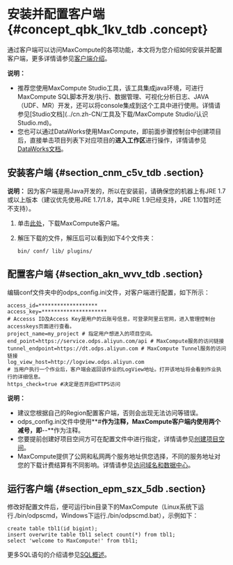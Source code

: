 # 安装并配置客户端 {#concept_qbk_1kv_tdb .concept}

通过客户端可以访问MaxCompute的各项功能，本文将为您介绍如何安装并配置客户端，更多详情请参见[客户端介绍](../cn.zh-CN/工具及下载/客户端.md)。

**说明：** 

-   推荐您使用MaxCompute Studio工具，该工具集成java环境，可进行MaxCompute SQL脚本开发/执行、数据管理、可视化分析日志、JAVA（UDF、MR）开发，还可以将console集成到这个工具中进行使用。详情请参见[Studio文档](../cn.zh-CN/工具及下载/MaxCompute Studio/认识 Studio.md)。
-   您也可以通过DataWorks使用MaxCompute，即前面步骤控制台中创建项目后，直接单击项目列表下对应项目的**进入工作区**进行操作，详情请参见[DataWorks文档](https://help.aliyun.com/product/30254.html)。

## 安装客户端 {#section_cnm_c5v_tdb .section}

**说明：** 因为客户端是用Java开发的，所以在安装前，请确保您的机器上有JRE 1.7或以上版本（建议优先使用JRE 1.7/1.8，其中JRE 1.9已经支持，JRE 1.10暂时还不支持）。

1.  单击[此处](http://repo.aliyun.com/odpscmd/)，下载MaxCompute客户端。
2.  解压下载的文件，解压后可以看到如下4个文件夹：

    ```
    bin/ conf/ lib/ plugins/
    ```


## 配置客户端 {#section_akn_wvv_tdb .section}

编辑conf文件夹中的odps\_config.ini文件，对客户端进行配置，如下所示：

```
access_id=*******************
access_key=********************* 
# Accesss ID及Access Key是用户的云账号信息，可登录阿里云官网，进入管理控制台accesskeys页面进行查看。
project_name=my_project # 指定用户想进入的项目空间。
end_point=https://service.odps.aliyun.com/api # MaxCompute服务的访问链接
tunnel_endpoint=https://dt.odps.aliyun.com # MaxCompute Tunnel服务的访问链接
log_view_host=http://logview.odps.aliyun.com 
# 当用户执行一个作业后，客户端会返回该作业的LogView地址。打开该地址将会看到作业执行的详细信息。
https_check=true #决定是否开启HTTPS访问
```

**说明：** 

-   建议您根据自己的Region配置客户端，否则会出现无法访问等错误。
-   odps\_config.ini文件中使用**\#**作为注释，MaxCompute客户端内使用两个减号，即**--**作为注释。
-   您要提前创建好项目空间方可在配置文件中进行指定，详情请参见[创建项目空间](cn.zh-CN/准备工作/创建项目.md)。
-   MaxCompute提供了公网和私网两个服务地址供您选择，不同的服务地址对您的下载计费结算有不同影响。详情请参见[访问域名和数据中心](cn.zh-CN/准备工作/访问域名和数据中心.md)。

## 运行客户端 {#section_epm_szx_5db .section}

修改好配置文件后，便可运行bin目录下的MaxCompute（Linux系统下运行./bin/odpscmd，Windows下运行./bin/odpscmd.bat），示例如下：

```
create table tbl1(id bigint);
insert overwrite table tbl1 select count(*) from tbl1;
select 'welcome to MaxCompute!' from tbl1;
```

更多SQL语句的介绍请参见[SQL概述](../cn.zh-CN/用户指南/SQL/SQL概述.md)。

